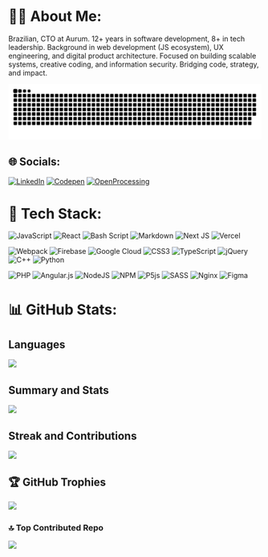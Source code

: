# 🧙‍♂️ About Me:

Brazilian, CTO at Aurum. 12+ years in software development, 8+ in tech leadership. Background in web development (JS ecosystem), UX engineering, and digital product architecture. Focused on building scalable systems, creative coding, and information security. Bridging code, strategy, and impact.

<picture>
  <source media="(prefers-color-scheme: dark)" srcset="https://raw.githubusercontent.com/faelplg/faelplg/output/github-snake-dark.svg" />
  <source media="(prefers-color-scheme: light)" srcset="https://raw.githubusercontent.com/faelplg/faelplg/output/github-snake.svg" />
  <img alt="github-snake" src="https://raw.githubusercontent.com/faelplg/faelplg/output/github-snake.svg" />
</picture>

## 🌐 Socials:

[![LinkedIn](https://img.shields.io/badge/LinkedIn-%230077B5.svg?logo=linkedin&logoColor=white)](https://linkedin.com/in/faelplg) [![Codepen](https://img.shields.io/badge/Codepen-222222?logo=codepen&logoColor=white)](https://codepen.io/faelplg) [![OpenProcessing](https://img.shields.io/badge/open-processing-red)](https://openprocessing.org/user/222467)

# 🧀 Tech Stack:
![JavaScript](https://img.shields.io/badge/javascript-%23323330.svg?style=for-the-badge&logo=javascript&logoColor=%23F7DF1E) ![React](https://img.shields.io/badge/react-%2320232a.svg?style=for-the-badge&logo=react&logoColor=%2361DAFB) ![Bash Script](https://img.shields.io/badge/bash_script-%23121011.svg?style=for-the-badge&logo=gnu-bash&logoColor=white) ![Markdown](https://img.shields.io/badge/markdown-%23000000.svg?style=for-the-badge&logo=markdown&logoColor=white) ![Next JS](https://img.shields.io/badge/Next-black?style=for-the-badge&logo=next.js&logoColor=white) ![Vercel](https://img.shields.io/badge/vercel-%23000000.svg?style=for-the-badge&logo=vercel&logoColor=white) 

![Webpack](https://img.shields.io/badge/webpack-%238DD6F9.svg?style=for-the-badge&logo=webpack&logoColor=black) ![Firebase](https://img.shields.io/badge/firebase-%23039BE5.svg?style=for-the-badge&logo=firebase) ![Google Cloud](https://img.shields.io/badge/GoogleCloud-%234285F4.svg?style=for-the-badge&logo=google-cloud&logoColor=white) ![CSS3](https://img.shields.io/badge/css3-%231572B6.svg?style=for-the-badge&logo=css3&logoColor=white) ![TypeScript](https://img.shields.io/badge/typescript-%23007ACC.svg?style=for-the-badge&logo=typescript&logoColor=white) ![jQuery](https://img.shields.io/badge/jquery-%230769AD.svg?style=for-the-badge&logo=jquery&logoColor=white) ![C++](https://img.shields.io/badge/c++-%2300599C.svg?style=for-the-badge&logo=c%2B%2B&logoColor=white) ![Python](https://img.shields.io/badge/python-3670A0?style=for-the-badge&logo=python&logoColor=ffdd54) 

![PHP](https://img.shields.io/badge/php-%23777BB4.svg?style=for-the-badge&logo=php&logoColor=white) 
![Angular.js](https://img.shields.io/badge/angular.js-%23E23237.svg?style=for-the-badge&logo=angularjs&logoColor=white) 
![NodeJS](https://img.shields.io/badge/node.js-6DA55F?style=for-the-badge&logo=node.js&logoColor=white) 
![NPM](https://img.shields.io/badge/NPM-%23CB3837.svg?style=for-the-badge&logo=npm&logoColor=white) 
![P5js](https://img.shields.io/badge/p5.js-ED225D?style=for-the-badge&logo=p5.js&logoColor=FFFFFF) 
![SASS](https://img.shields.io/badge/SASS-hotpink.svg?style=for-the-badge&logo=SASS&logoColor=white) 
![Nginx](https://img.shields.io/badge/nginx-%23009639.svg?style=for-the-badge&logo=nginx&logoColor=white) 
![Figma](https://img.shields.io/badge/figma-%23F24E1E.svg?style=for-the-badge&logo=figma&logoColor=white)

# 📊 GitHub Stats:

## Languages

![](https://github-readme-stats.vercel.app/api/top-langs/?username=faelplg&theme=synthwave&hide_border=true&include_all_commits=true&count_private=true&layout=compact)

## Summary and Stats

![](https://github-readme-stats.vercel.app/api?username=faelplg&theme=synthwave&hide_border=true&include_all_commits=true&count_private=true)<br/>

## Streak and Contributions

![](https://nirzak-streak-stats.vercel.app/?user=faelplg&theme=synthwave&hide_border=true)<br/>

## 🏆 GitHub Trophies

![](https://github-profile-trophy.vercel.app/?username=faelplg&theme=radical&no-frame=true&no-bg=false&margin-w=4)

### 🔝 Top Contributed Repo

![](https://github-contributor-stats.vercel.app/api?username=faelplg&limit=5&theme=dark&combine_all_yearly_contributions=true)

<!-- Proudly created with GPRM ( https://gprm.itsvg.in ) -->

